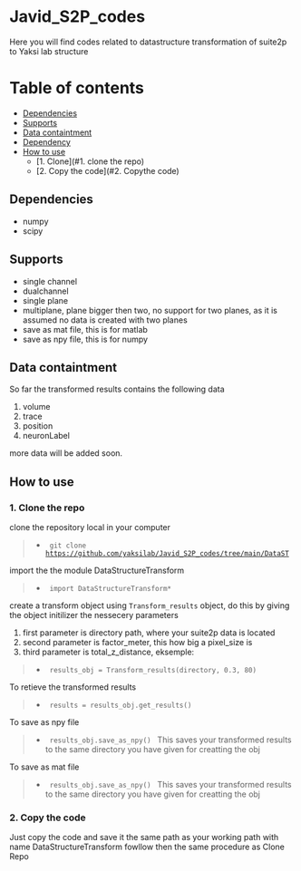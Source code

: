 

# Javid_S2P_codes
Here you will find codes related to datastructure transformation of suite2p to Yaksi lab structure 

Table of contents
=================
<!--ts-->
   * [Dependencies](#Dependencies)
   * [Supports](#Supports)
   * [Data containtment](#Data-containtment)
   * [Dependency](#dependency)
   * [How to use](#How-to-use)
     * [1. Clone](#1. clone the repo)
     * [2. Copy the code](#2. Copythe code)
<!--te-->


## Dependencies 
- numpy 
- scipy

## Supports
- single channel
- dualchannel 
- single plane
- multiplane, plane bigger then two, no support for two planes, as it is assumed no data is created with two planes
- save as mat file, this is for matlab
- save as npy file, this is for numpy


## Data containtment
So far the transformed results contains the following data
1. volume
2. trace
3. position
4. neuronLabel

more data will be added soon.

## How to use 

### 1. Clone the repo
clone the repository local in your computer

>- <code> git clone https://github.com/yaksilab/Javid_S2P_codes/tree/main/DataST </code>

import the the module DataStructureTransform

>- <code> import DataStructureTransform* </code>

create a transform object using <code>Transform_results</code> object, do this by giving the object initilizer the nessecery parameters
1. first parameter is directory path, where your suite2p data is located
2. second parameter is factor_meter, this how big a pixel_size is
3. third parameter is total_z_distance, 
eksemple:
>- <code> results_obj = Transform_results(directory, 0.3, 80) </code>

To retieve the transformed results

>- <code> results = results_obj.get_results() </code>

To save as npy file

>- <code> results_obj.save_as_npy() </code> This saves your transformed results to the same directory you have given for creatting the obj

To save as mat file 

>- <code> results_obj.save_as_npy() </code> This saves your transformed results to the same directory you have given for creatting the obj

### 2. Copy the code
Just copy the code and save it the same path as your working path with name DataStructureTransform
fowllow then the same procedure as Clone Repo


  

